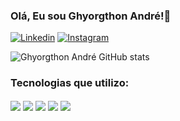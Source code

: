 ### Olá, Eu sou Ghyorgthon André!👋
[![Linkedin](https://img.shields.io/badge/LinkedIn-0077B5?style=for-the-badge&logo=linkedin&logoColor=white)](https://www.linkedin.com/in/ghyorgthon-andré-b963a4280/)
[![Instagram](https://img.shields.io/badge/Instagram-E4405F?style=for-the-badge&logo=instagram&logoColor=white)](https://www.instagram.com/gh.andre_/)

![Ghyorgthon André GitHub stats](https://github-readme-stats.vercel.app/api?username=Ghyorgthon&show_icons=true&theme=dark)

### Tecnologias que utilizo:

<div style = 'display:inline_block' br> 
  <img align='center' src='https://img.shields.io/badge/HTML5-323330?style=for-the-badge&logo=html5&logoColor=white' alt'HTML5'>
  <img align='center' src='https://img.shields.io/badge/CSS3-323330?style=for-the-badge&logo=css3&logoColor=white' alt'CSS'>
  <img align='center' src='https://img.shields.io/badge/JavaScript-323330?style=for-the-badge&logo=javascript&logoColor=F7DF1E' alt'JavaScript'>
  <img align='center' src='https://img.shields.io/badge/Bootstrap-323330?style=for-the-badge&logo=bootstrap&logoColor=white' alt'Bootstrap'>
  <img align='center' src='https://img.shields.io/badge/Bootstrap-323330?style=for-the-badge&logo=react&logoColor=white' alt'React'>
</div>
